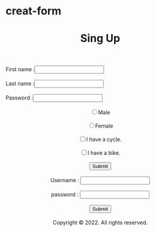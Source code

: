 # creat-form

<!DOCTYPE html>
<html class="no-js" lan="EN">
<head>
<meta carset="UTF-8">
<meta name="description"content="Latest html form give.">
<meta name="keywords"content="form,html,sing up">
</head>
<body>
<header>
<center>
<!--1 number heading tag-->
<h1>Sing Up<h1>
</center>
</header>
<main>
<form>
First name :<input type="text"name="firstname"/>
<br>
<br>
Last name :<input type="text"name="lastname"/>
<br>
<br>
Password :<input type="password"name="pwd">
<br>
<br>
<center>
<input type="radio"name="sex"
value="male"/>Male
<br>
<br>
<input type="radio"name="sex"
value="female"/>Female
<br>
<br>
<input type="checkbox"name="vehicle"
value="Cycle"/>I have a cycle.
<br>
<br>
<input type="checkbox"name="vehicle"
value="Bike"/>I have a bike.
<br>
<br>
<input type="submit"value"Submit"/>
<br>
<br>
<form name="input"
action="html_form_action.asp"
method="get">
Username : <input type="text"name="user">
<br>
<br>
password : <input type="password"name="pwd">
<br>
<br>
<input type="submit"value"Submit"/>
</br>
</br>
</form>
<footer>Copyright © 2022. All rights reserved.</footer>
</main>
</center>
</body>
</html>
